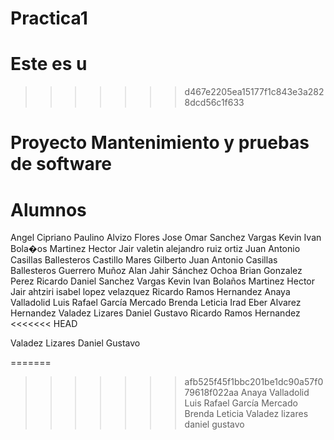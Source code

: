 ﻿
# Practica1

Este es u
=======

>>>>>>> d467e2205ea15177f1c843e3a2828dcd56c1f633
# Proyecto Mantenimiento y pruebas de software
# Alumnos
Angel Cipriano Paulino
Alvizo Flores Jose Omar
Sanchez Vargas Kevin Ivan
Bola�os Martinez Hector Jair
valetin alejandro ruiz ortiz
Juan Antonio Casillas Ballesteros
Castillo Mares Gilberto
Juan Antonio Casillas Ballesteros
Guerrero Muñoz Alan Jahir
Sánchez Ochoa Brian
Gonzalez Perez Ricardo Daniel 
Sanchez Vargas Kevin Ivan
Bolaños Martinez Hector Jair
ahtziri isabel lopez velazquez
Ricardo Ramos Hernandez
Anaya Valladolid Luis Rafael
García Mercado Brenda Leticia
Irad Eber Alvarez Hernandez
Valadez Lizares Daniel Gustavo
Ricardo Ramos Hernandez
<<<<<<< HEAD

Valadez Lizares Daniel Gustavo




=======
>>>>>>> afb525f45f1bbc201be1dc90a57f079618f022aa
Anaya Valladolid Luis Rafael
García Mercado Brenda Leticia
Valadez lizares daniel gustavo




